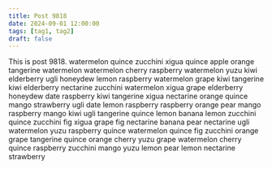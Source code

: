 ```yaml
---
title: Post 9818
date: 2024-09-01 12:00:00
tags: [tag1, tag2]
draft: false
---
```

This is post 9818.
watermelon
quince
zucchini
xigua
quince
apple
orange
tangerine
watermelon
watermelon
cherry
raspberry
watermelon
yuzu
kiwi
elderberry
ugli
honeydew
lemon
raspberry
watermelon
grape
kiwi
tangerine
kiwi
elderberry
nectarine
zucchini
watermelon
xigua
grape
elderberry
honeydew
date
raspberry
kiwi
tangerine
xigua
nectarine
orange
quince
mango
strawberry
ugli
date
lemon
raspberry
raspberry
orange
pear
mango
raspberry
mango
kiwi
ugli
tangerine
quince
lemon
banana
lemon
zucchini
quince
zucchini
fig
xigua
grape
fig
nectarine
banana
pear
nectarine
ugli
watermelon
yuzu
raspberry
quince
watermelon
quince
fig
zucchini
orange
grape
tangerine
quince
orange
cherry
yuzu
grape
watermelon
cherry
quince
raspberry
zucchini
mango
yuzu
lemon
pear
lemon
nectarine
strawberry
